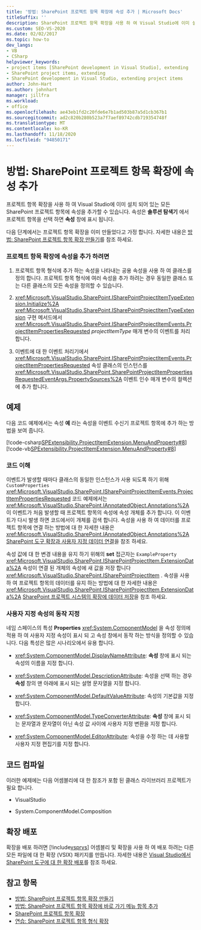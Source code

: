 ```yaml
---
title: '방법: SharePoint 프로젝트 항목 확장에 속성 추가 | Microsoft Docs'
titleSuffix: ''
description: SharePoint 프로젝트 항목 확장을 사용 하 여 Visual Studio에 이미 설치 되어 있는 모든 SharePoint 프로젝트 항목에 속성을 추가 합니다.
ms.custom: SEO-VS-2020
ms.date: 02/02/2017
ms.topic: how-to
dev_langs:
- VB
- CSharp
helpviewer_keywords:
- project items [SharePoint development in Visual Studio], extending
- SharePoint project items, extending
- SharePoint development in Visual Studio, extending project items
author: John-Hart
ms.author: johnhart
manager: jillfra
ms.workload:
- office
ms.openlocfilehash: ae43eb1fd2c20fde6e7b1ad503b87a5d1cb367b1
ms.sourcegitcommit: ad2c820b280b523a7f7aef89742cdb719354748f
ms.translationtype: MT
ms.contentlocale: ko-KR
ms.lasthandoff: 11/18/2020
ms.locfileid: "94850171"
---
```

# <a name="how-to-add-a-property-to-a-sharepoint-project-item-extension"></a>방법: SharePoint 프로젝트 항목 확장에 속성 추가
  프로젝트 항목 확장을 사용 하 여 Visual Studio에 이미 설치 되어 있는 모든 SharePoint 프로젝트 항목에 속성을 추가할 수 있습니다. 속성은 **솔루션 탐색기** 에서 프로젝트 항목을 선택 하면 **속성** 창에 표시 됩니다.

 다음 단계에서는 프로젝트 항목 확장을 이미 만들었다고 가정 합니다. 자세한 내용은 [방법: SharePoint 프로젝트 항목 확장 만들기](../sharepoint/how-to-create-a-sharepoint-project-item-extension.md)를 참조 하세요.

### <a name="to-add-a-property-to-a-project-item-extension"></a>프로젝트 항목 확장에 속성을 추가 하려면

1. 프로젝트 항목 형식에 추가 하는 속성을 나타내는 공용 속성을 사용 하 여 클래스를 정의 합니다. 프로젝트 항목 형식에 여러 속성을 추가 하려는 경우 동일한 클래스 또는 다른 클래스의 모든 속성을 정의할 수 있습니다.

2. <xref:Microsoft.VisualStudio.SharePoint.ISharePointProjectItemTypeExtension.Initialize%2A> <xref:Microsoft.VisualStudio.SharePoint.ISharePointProjectItemTypeExtension> 구현 메서드에서 <xref:Microsoft.VisualStudio.SharePoint.ISharePointProjectItemEvents.ProjectItemPropertiesRequested> *projectItemType* 매개 변수의 이벤트를 처리 합니다.

3. 이벤트에 대 한 이벤트 처리기에서 <xref:Microsoft.VisualStudio.SharePoint.ISharePointProjectItemEvents.ProjectItemPropertiesRequested> 속성 클래스의 인스턴스를 <xref:Microsoft.VisualStudio.SharePoint.SharePointProjectItemPropertiesRequestedEventArgs.PropertySources%2A> 이벤트 인수 매개 변수의 컬렉션에 추가 합니다.

## <a name="example"></a>예제
 다음 코드 예제에서는 속성 **예** 라는 속성을 이벤트 수신기 프로젝트 항목에 추가 하는 방법을 보여 줍니다.

 [!code-csharp[SPExtensibility.ProjectItemExtension.MenuAndProperty#8](../sharepoint/codesnippet/CSharp/projectitemmenuandproperty/extension/projectitemextensionproperty.cs#8)]
 [!code-vb[SPExtensibility.ProjectItemExtension.MenuAndProperty#8](../sharepoint/codesnippet/VisualBasic/projectitemmenuandproperty/extension/projectitemextensionproperty.vb#8)]

### <a name="understand-the-code"></a>코드 이해
 이벤트가 발생할 때마다 클래스의 동일한 인스턴스가 사용 되도록 하기 위해 `CustomProperties` <xref:Microsoft.VisualStudio.SharePoint.ISharePointProjectItemEvents.ProjectItemPropertiesRequested> 코드 예제에서는 <xref:Microsoft.VisualStudio.SharePoint.IAnnotatedObject.Annotations%2A> 이 이벤트가 처음 발생할 때 프로젝트 항목의 속성에 속성 개체를 추가 합니다. 이 이벤트가 다시 발생 하면 코드에서이 개체를 검색 합니다. 속성을 사용 하 여 데이터를 프로젝트 항목에 연결 하는 방법에 대 한 자세한 내용은 <xref:Microsoft.VisualStudio.SharePoint.IAnnotatedObject.Annotations%2A> [SharePoint 도구 확장과 사용자 지정 데이터 연결](../sharepoint/associating-custom-data-with-sharepoint-tools-extensions.md)을 참조 하세요.

 속성 값에 대 한 변경 내용을 유지 하기 위해의 **set** 접근자는 `ExampleProperty` <xref:Microsoft.VisualStudio.SharePoint.ISharePointProjectItem.ExtensionData%2A> 속성이 연결 된 개체의 속성에 새 값을 저장 합니다 <xref:Microsoft.VisualStudio.SharePoint.ISharePointProjectItem> . 속성을 사용 하 여 프로젝트 항목의 데이터를 유지 하는 방법에 대 한 자세한 내용은 <xref:Microsoft.VisualStudio.SharePoint.ISharePointProjectItem.ExtensionData%2A> [SharePoint 프로젝트 시스템의 확장에 데이터 저장](../sharepoint/saving-data-in-extensions-of-the-sharepoint-project-system.md)을 참조 하세요.

### <a name="specify-the-behavior-of-custom-properties"></a>사용자 지정 속성의 동작 지정
 네임 스페이스의 특성 **Properties** <xref:System.ComponentModel> 을 속성 정의에 적용 하 여 사용자 지정 속성이 표시 되 고 속성 창에서 동작 하는 방식을 정의할 수 있습니다. 다음 특성은 많은 시나리오에서 유용 합니다.

- <xref:System.ComponentModel.DisplayNameAttribute>: **속성** 창에 표시 되는 속성의 이름을 지정 합니다.

- <xref:System.ComponentModel.DescriptionAttribute>: 속성을 선택 하는 경우 **속성** 창의 맨 아래에 표시 되는 설명 문자열을 지정 합니다.

- <xref:System.ComponentModel.DefaultValueAttribute>: 속성의 기본값을 지정 합니다.

- <xref:System.ComponentModel.TypeConverterAttribute>: **속성** 창에 표시 되는 문자열과 문자열이 아닌 속성 값 사이에 사용자 지정 변환을 지정 합니다.

- <xref:System.ComponentModel.EditorAttribute>: 속성을 수정 하는 데 사용할 사용자 지정 편집기를 지정 합니다.

## <a name="compile-the-code"></a>코드 컴파일
 이러한 예제에는 다음 어셈블리에 대 한 참조가 포함 된 클래스 라이브러리 프로젝트가 필요 합니다.

- VisualStudio

- System.ComponentModel.Composition

## <a name="deploy-the-extension"></a>확장 배포
 확장을 배포 하려면 [!include[vsprvs](../sharepoint/includes/vsprvs-md.md)] 어셈블리 및 확장을 사용 하 여 배포 하려는 다른 모든 파일에 대 한 확장 (VSIX) 패키지를 만듭니다. 자세한 내용은 [Visual Studio에서 SharePoint 도구에 대 한 확장 배포](../sharepoint/deploying-extensions-for-the-sharepoint-tools-in-visual-studio.md)를 참조 하세요.

## <a name="see-also"></a>참고 항목
- [방법: SharePoint 프로젝트 항목 확장 만들기](../sharepoint/how-to-create-a-sharepoint-project-item-extension.md)
- [방법: SharePoint 프로젝트 항목 확장에 바로 가기 메뉴 항목 추가](../sharepoint/how-to-add-a-shortcut-menu-item-to-a-sharepoint-project-item-extension.md)
- [SharePoint 프로젝트 항목 확장](../sharepoint/extending-sharepoint-project-items.md)
- [연습: SharePoint 프로젝트 항목 형식 확장](../sharepoint/walkthrough-extending-a-sharepoint-project-item-type.md)
